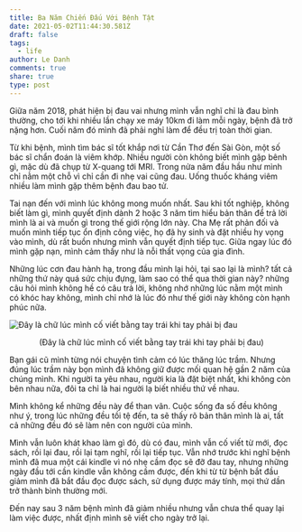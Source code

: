 ```yaml
---
title: Ba Năm Chiến Đấu Với Bệnh Tật
date: 2021-05-02T11:44:30.581Z
draft: false
tags:
  - life
author: Le Danh
comments: true
share: true
type: post
---
```

Giữa năm 2018, phát hiện bị đau vai nhưng mình vẫn nghĩ chỉ là đau bình thường, cho tới khi nhiều lần chạy xe máy 10km đi làm mỗi ngày, bệnh đã trở nặng hơn. Cuối năm đó mình đã phải nghỉ làm để đều trị toàn thời gian.

Từ khi bệnh, mình tìm bác sĩ tốt khắp nơi từ Cần Thơ đến Sài Gòn, một số bác sĩ chẩn đoán là viêm khớp. Nhiều người còn không biết mình gặp bênh gì, mặc dù đã chụp từ X-quang tới MRI. Trong nửa năm đầu hầu như mình chỉ nằm một chỗ vì chỉ cần đi nhẹ vai cũng đau. Uống thuốc kháng viêm nhiều làm mình gặp thêm bệnh đau bao tử.

Tai nạn đến với mình lúc không mong muốn nhất. Sau khi tốt nghiệp, không biết làm gì, mình quyết định dành 2 hoặc 3 năm tìm hiểu bản thân để trả lời mình là ai và muốn gì trong thế giới rộng lớn này. Cha Mẹ rất phản đối và muốn mình tiếp tục ổn định công việc, họ đã hy sinh và đặt nhiều hy vọng vào mình, dù rất buồn nhưng mình vẫn quyết định tiếp tục. Giữa ngay lúc đó mình gặp nạn, mình cảm thấy như là nỗi thất vọng của gia đình.

Những lúc cơn đau hành hạ, trong đầu mình lại hỏi, tại sao lại là mình? tất cả những thứ này quá sức chịu đựng, làm sao có thể qua thời gian này? những câu hỏi mình không hề có câu trả lời, không nhớ những lúc nằm một mình có khóc hay không, mình chỉ nhớ là lúc đó như thế giới này không còn hạnh phúc nữa.

![Đây là chữ lúc mình cố viết bằng tay trái khi tay phải bị đau](/uploads/cropedversion.jpg "Đây là chữ lúc mình cố viết bằng tay trái khi tay phải bị đau")

<div align="center">(Đây là chữ lúc mình cố viết bằng tay trái khi tay phải bị đau)</div>

Bạn gái cũ mình từng nói chuyện tình cảm có lúc thăng lúc trầm. Nhưng đúng lúc trầm này bọn mình đã không giữ được mối quan hệ gần 2 năm của chúng mình. Khi người ta yêu nhau, người kia là đặt biệt nhất, khi không còn bên nhau nữa, đôi ta chỉ là hai người lạ biết nhiều thứ về nhau.

Mình không kể những đều này để than vãn. Cuộc sống đa số đều không như ý, trong lúc những đều tồi tệ đến, ta sẽ thấy rõ bản thân mình là ai, tất cả những đều đó sẽ làm nên con người của mình.

Mình vẫn luôn khát khao làm gì đó, dù có đau, mình vẫn cố viết từ mới, đọc sách, rồi lại đau, rồi lại tạm nghĩ, rồi lại tiếp tục. Vẫn nhớ trước khi nghĩ bệnh mình đã mua một cái kindle vì nó nhẹ cầm đọc sẽ đỡ đau tay, nhưng những ngày đầu tới cần kindle vẫn không cầm được, đến khi từ từ bệnh bắt đầu giảm mình đã bắt đầu đọc được sách, sử dụng được máy tính, mọi thứ dần trở thành bình thường mới.

Đến nay sau 3 năm bệnh mình đã giảm nhiều nhưng vẫn chưa thể quay lại làm việc được, nhất định mình sẽ viết cho ngày trở lại.